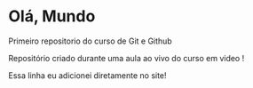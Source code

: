 # Olá, Mundo
 Primeiro repositorio do curso de Git e Github 

 Repositório criado durante uma aula ao vivo do curso em video !

 Essa linha eu adicionei diretamente no site! 
